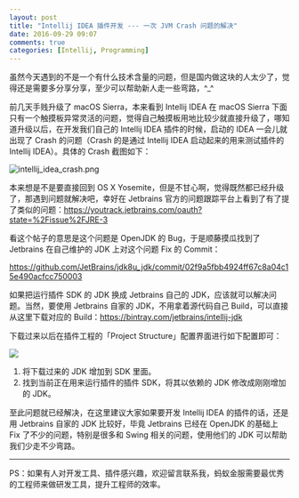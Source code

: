 ```yaml
---
layout: post
title: "Intellij IDEA 插件开发 --- 一次 JVM Crash 问题的解决"
date: 2016-09-29 09:07
comments: true
categories: [Intellij, Programming]
---
```


虽然今天遇到的不是一个有什么技术含量的问题，但是国内做这块的人太少了，觉得还是需要多分享分享，至少可以帮助新人走一些弯路，^_^

前几天手贱升级了 macOS Sierra，本来看到 Intellij IDEA 在 macOS Sierra 下面只有一个触摸板异常灵活的问题，觉得自己触摸板用地比较少就直接升级了，哪知道升级以后，在开发我们自己的 Intellij IDEA 插件的时候，启动的 IDEA 一会儿就出现了 Crash 的问题（Crash 的是通过 Intellij IDEA 启动起来的用来测试插件的 Intellij IDEA）。具体的 Crash 截图如下：

![intellij_idea_crash.png](https://upload-images.jianshu.io/upload_images/134563-0a04b1b5cc9bb723.png?imageMogr2/auto-orient/strip%7CimageView2/2/w/1240)

本来想是不是要直接回到 OS X Yosemite，但是不甘心啊，觉得既然都已经升级了，那遇到问题就解决吧，幸好在 Jetbrains 官方的问题跟踪平台上看到了有了提了类似的问题：<https://youtrack.jetbrains.com/oauth?state=%2Fissue%2FJRE-3>

看这个帖子的意思是这个问题是 OpenJDK 的 Bug，于是顺藤摸瓜找到了 Jetbrains 在自己维护的 JDK 上对这个问题 Fix 的 Commit：

<https://github.com/JetBrains/jdk8u_jdk/commit/02f9a5fbb4924ff67c8a04c15e490acfcc750003>

如果把运行插件 SDK 的 JDK 换成 Jetbrains 自己的 JDK，应该就可以解决问题。当然，要使用 Jetbrains 自家的 JDK，不用拿着源代码自己 Build，可以直接从这里下载对应的 Build：<https://bintray.com/jetbrains/intellij-jdk>

下载过来以后在插件工程的「Project Structure」配置界面进行如下配置即可：

![](https://upload-images.jianshu.io/upload_images/134563-eb53c97aca4ff78a.png?imageMogr2/auto-orient/strip%7CimageView2/2/w/1240)

1. 将下载过来的 JDK 增加到 SDK 里面。
2. 找到当前正在用来运行插件的插件 SDK，将其以依赖的 JDK 修改成刚刚增加的 JDK。

至此问题就已经解决，在这里建议大家如果要开发 Intellij IDEA 的插件的话，还是用 Jetbrains 自家的 JDK 比较好，毕竟 Jetbrains 已经在 OpenJDK 的基础上 Fix 了不少的问题，特别是很多和 Swing 相关的问题，使用他们的 JDK 可以帮助我们少走不少弯路。

---

PS：如果有人对开发工具、插件感兴趣，欢迎留言联系我，蚂蚁金服需要最优秀的工程师来做研发工具，提升工程师的效率。